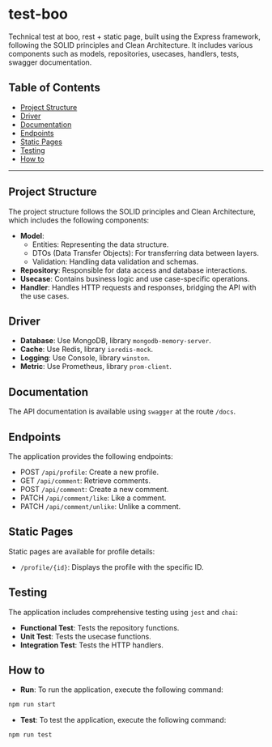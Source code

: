 # test-boo

Technical test at boo, rest + static page, built using the Express framework, following the SOLID principles and Clean Architecture. It includes various components such as models, repositories, usecases, handlers, tests, swagger documentation.

## Table of Contents

- [Project Structure](#project-structure)
- [Driver](#database)
- [Documentation](#documentation)
- [Endpoints](#endpoints)
- [Static Pages](#static-pages)
- [Testing](#testing)
- [How to](#how-to)

---

## Project Structure

The project structure follows the SOLID principles and Clean Architecture, which includes the following components:

- **Model**:
  - Entities: Representing the data structure.
  - DTOs (Data Transfer Objects): For transferring data between layers.
  - Validation: Handling data validation and schemas.
- **Repository**: Responsible for data access and database interactions.
- **Usecase**: Contains business logic and use case-specific operations.
- **Handler**: Handles HTTP requests and responses, bridging the API with the use cases.

## Driver
- **Database**: Use MongoDB, library `mongodb-memory-server`.
- **Cache**: Use Redis, library `ioredis-mock`.
- **Logging**: Use Console, library `winston`.
- **Metric**: Use Prometheus, library `prom-client`.

## Documentation

The API documentation is available using `swagger` at the route `/docs`.


## Endpoints

The application provides the following endpoints:

- POST `/api/profile`: Create a new profile.
- GET `/api/comment`: Retrieve comments.
- POST `/api/comment`: Create a new comment.
- PATCH `/api/comment/like`: Like a comment.
- PATCH `/api/comment/unlike`: Unlike a comment.

## Static Pages

Static pages are available for profile details:

- `/profile/{id}`: Displays the profile with the specific ID.

## Testing

The application includes comprehensive testing using `jest` and `chai`:

- **Functional Test**: Tests the repository functions.
- **Unit Test**: Tests the usecase functions.
- **Integration Test**: Tests the HTTP handlers.

## How to

- **Run**: To run the application, execute the following command:

```bash
npm run start
```

- **Test**: To test the application, execute the following command:

```bash
npm run test
```
